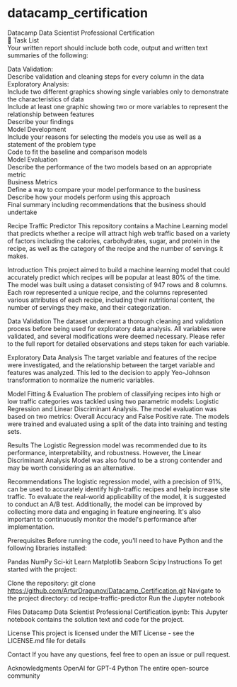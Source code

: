 # datacamp_certification
Datacamp Data Scientist Professional Certification  
📝 Task List  
Your written report should include both code, output and written text summaries of the following:  

Data Validation:  
Describe validation and cleaning steps for every column in the data  
Exploratory Analysis:  
Include two different graphics showing single variables only to demonstrate the characteristics of data  
Include at least one graphic showing two or more variables to represent the relationship between features  
Describe your findings  
Model Development  
Include your reasons for selecting the models you use as well as a statement of the problem type  
Code to fit the baseline and comparison models  
Model Evaluation  
Describe the performance of the two models based on an appropriate metric  
Business Metrics  
Define a way to compare your model performance to the business  
Describe how your models perform using this approach  
Final summary including recommendations that the business should undertake  


Recipe Traffic Predictor
This repository contains a Machine Learning model that predicts whether a recipe will attract high web traffic based on a variety of factors including the calories, carbohydrates, sugar, and protein in the recipe, as well as the category of the recipe and the number of servings it makes.

Introduction
This project aimed to build a machine learning model that could accurately predict which recipes will be popular at least 80% of the time. The model was built using a dataset consisting of 947 rows and 8 columns. Each row represented a unique recipe, and the columns represented various attributes of each recipe, including their nutritional content, the number of servings they make, and their categorization.

Data Validation
The dataset underwent a thorough cleaning and validation process before being used for exploratory data analysis. All variables were validated, and several modifications were deemed necessary. Please refer to the full report for detailed observations and steps taken for each variable.

Exploratory Data Analysis
The target variable and features of the recipe were investigated, and the relationship between the target variable and features was analyzed. This led to the decision to apply Yeo-Johnson transformation to normalize the numeric variables.

Model Fitting & Evaluation
The problem of classifying recipes into high or low traffic categories was tackled using two parametric models: Logistic Regression and Linear Discriminant Analysis. The model evaluation was based on two metrics: Overall Accuracy and False Positive rate. The models were trained and evaluated using a split of the data into training and testing sets.

Results
The Logistic Regression model was recommended due to its performance, interpretability, and robustness. However, the Linear Discriminant Analysis Model was also found to be a strong contender and may be worth considering as an alternative.

Recommendations
The logistic regression model, with a precision of 91%, can be used to accurately identify high-traffic recipes and help increase site traffic. To evaluate the real-world applicability of the model, it is suggested to conduct an A/B test. Additionally, the model can be improved by collecting more data and engaging in feature engineering. It's also important to continuously monitor the model's performance after implementation.

Prerequisites
Before running the code, you'll need to have Python and the following libraries installed:

Pandas
NumPy
Sci-kit Learn
Matplotlib
Seaborn
Scipy
Instructions
To get started with the project:

Clone the repository: git clone https://github.com/ArturDragunov/Datacamp_Certification.git
Navigate to the project directory: cd recipe-traffic-predictor
Run the Jupyter notebook

Files
Datacamp Data Scientist Professional Certification.ipynb: This Jupyter notebook contains the solution text and code for the project.

License
This project is licensed under the MIT License - see the LICENSE.md file for details

Contact
If you have any questions, feel free to open an issue or pull request.

Acknowledgments
OpenAI for GPT-4
Python
The entire open-source community
